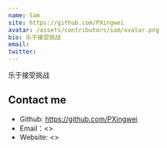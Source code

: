 ```yaml
---
name: Sam
site: https://github.com/PXingwei
avatar: /assets/contributors/sam/avatar.png
bio: 乐于接受挑战
email: 
twitter: 
---
```


乐于接受挑战

## Contact me

- Github: <https://github.com/PXingwei>
- Email：<>
- Website: <>
